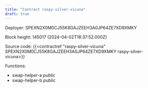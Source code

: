 ```yaml
---
title: "Contract raspy-silver-vicuna"
draft: true
---
```

Deployer: SPEXN2X0M0CJ55K8GAJZEEH3A0JP64ZE7XD9XMKY


 



Block height: 145017 (2024-04-02T18:37:52.000Z)

Source code: {{<contractref "raspy-silver-vicuna" SPEXN2X0M0CJ55K8GAJZEEH3A0JP64ZE7XD9XMKY raspy-silver-vicuna>}}

Functions:

* swap-helper-a _public_
* swap-helper-b _public_
